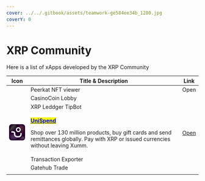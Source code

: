 ```yaml
---
cover: ../../.gitbook/assets/teamwork-ge584ee34b_1280.jpg
coverY: 0
---
```


# XRP Community

Here is a list of xApps developed by the XRP Community

| Icon                                 | Title & Description                                                                                                                                                                                                                                                                                                                         | Link                                                   |
| ------------------------------------ | ------------------------------------------------------------------------------------------------------------------------------------------------------------------------------------------------------------------------------------------------------------------------------------------------------------------------------------------- | ------------------------------------------------------ |
|                                      | Peerkat NFT viewer                                                                                                                                                                                                                                                                                                                          | Open                                                   |
|                                      | CasinoCoin Lobby                                                                                                                                                                                                                                                                                                                            |                                                        |
|                                      | XRP Leddger TipBot                                                                                                                                                                                                                                                                                                                          |                                                        |
| ![](../../.gitbook/assets/image.png) | <p><mark style="color:blue;"><strong></strong></mark><a href="unispend.md"><mark style="color:blue;"><strong>UniSpend</strong></mark></a><mark style="color:blue;"><strong></strong></mark></p><p>Shop over 130 million products, buy gift cards and send remittances globally. Pay with XRP or issued currencies without leaving Xumm.</p> | [Open](https://xumm.app/detect/xapp:chimoney.chispend) |
|                                      | Transaction Exporter                                                                                                                                                                                                                                                                                                                        |                                                        |
|                                      | Gatehub Trade                                                                                                                                                                                                                                                                                                                               |                                                        |
|                                      |                                                                                                                                                                                                                                                                                                                                             |                                                        |
